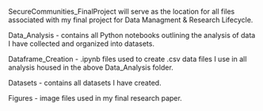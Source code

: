 SecureCommunities_FinalProject will serve as the location for all files associated with my final project for Data Managment & Research Lifecycle.  

Data_Analysis - contains all Python notebooks outlining the analysis of data I have collected and organized into datasets. 

Dataframe_Creation - .ipynb files used to create .csv data files I use in all analysis housed in the above Data_Analysis folder.  

Datasets - contains all datasets I have created.  

Figures - image files used in my final research paper.  
